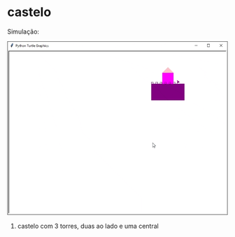 # castelo

Simulação:

![Castelo](castelo.gif)

1. castelo com 3 torres, duas ao lado e uma central
   
